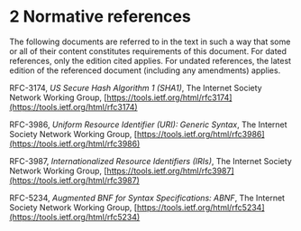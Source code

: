 # 2 Normative references

The following documents are referred to in the text
in such a way that some or all of their content
constitutes requirements of this document.
For dated references,
only the edition cited applies.
For undated references,
the latest edition of the referenced document
(including any amendments) applies.

RFC-3174,
*US Secure Hash Algorithm 1 (SHA1)*,
The Internet Society Network Working Group,
[https://tools.ietf.org/html/rfc3174](https://tools.ietf.org/html/rfc3174)

RFC-3986,
*Uniform Resource Identifier (URI): Generic Syntax*,
The Internet Society Network Working Group,
[https://tools.ietf.org/html/rfc3986](https://tools.ietf.org/html/rfc3986)

RFC-3987,
*Internationalized Resource Identifiers (IRIs)*,
The Internet Society Network Working Group,
[https://tools.ietf.org/html/rfc3987](https://tools.ietf.org/html/rfc3987)

RFC-5234,
*Augmented BNF for Syntax Specifications: ABNF*,
The Internet Society Network Working Group,
[https://tools.ietf.org/html/rfc5234](https://tools.ietf.org/html/rfc5234)
